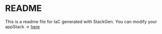 # README
This is a readme file for IaC generated with StackGen.
You can modify your appStack -> [here](http://main.dev.stackgen.com/appstacks/9a369488-4196-4c03-a43b-3c7790a8cd5a)

